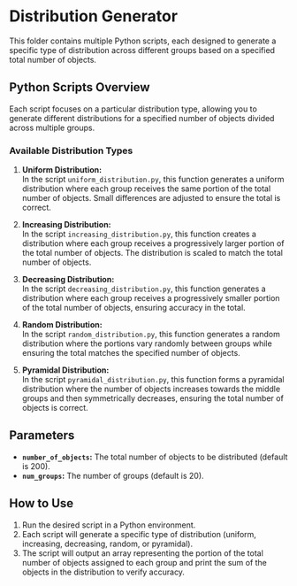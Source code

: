 # Distribution Generator

This folder contains multiple Python scripts, each designed to generate a specific type of distribution across different groups based on a specified total number of objects.

## Python Scripts Overview

Each script focuses on a particular distribution type, allowing you to generate different distributions for a specified number of objects divided across multiple groups.

### Available Distribution Types

1. **Uniform Distribution:**  
   In the script `uniform_distribution.py`, this function generates a uniform distribution where each group receives the same portion of the total number of objects. Small differences are adjusted to ensure the total is correct.

2. **Increasing Distribution:**  
   In the script `increasing_distribution.py`, this function creates a distribution where each group receives a progressively larger portion of the total number of objects. The distribution is scaled to match the total number of objects.

3. **Decreasing Distribution:**  
   In the script `decreasing_distribution.py`, this function generates a distribution where each group receives a progressively smaller portion of the total number of objects, ensuring accuracy in the total.

4. **Random Distribution:**  
   In the script `random_distribution.py`, this function generates a random distribution where the portions vary randomly between groups while ensuring the total matches the specified number of objects.

5. **Pyramidal Distribution:**  
   In the script `pyramidal_distribution.py`, this function forms a pyramidal distribution where the number of objects increases towards the middle groups and then symmetrically decreases, ensuring the total number of objects is correct.

## Parameters

- **`number_of_objects`:** The total number of objects to be distributed (default is 200).
- **`num_groups`:** The number of groups (default is 20).

## How to Use

1. Run the desired script in a Python environment.
2. Each script will generate a specific type of distribution (uniform, increasing, decreasing, random, or pyramidal).
3. The script will output an array representing the portion of the total number of objects assigned to each group and print the sum of the objects in the distribution to verify accuracy.
